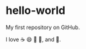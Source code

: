 # hello-world
My first repository on GitHub.


I love :coffee: :smile: :bread: :pizza:, and :dancer:.
